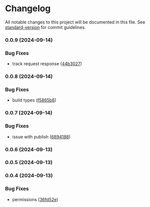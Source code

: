 # Changelog

All notable changes to this project will be documented in this file. See [standard-version](https://github.com/conventional-changelog/standard-version) for commit guidelines.

### 0.0.9 (2024-09-14)


### Bug Fixes

* track request response ([44b3027](https://github.com/miladezzat/system-monitoring/commit/44b30278329cf1f4f6149181a780596a7d431193))

### 0.0.8 (2024-09-14)


### Bug Fixes

* build types ([f5865b8](https://github.com/miladezzat/system-monitoring/commit/f5865b8dc71e30a9f8217fa4d5f04c3bd63f1804))

### 0.0.7 (2024-09-14)


### Bug Fixes

* issue with publish ([6894188](https://github.com/miladezzat/system-monitoring/commit/689418833d916e1fb70692c755edd05abf8c933a))

### 0.0.6 (2024-09-13)

### 0.0.5 (2024-09-13)

### 0.0.4 (2024-09-13)


### Bug Fixes

* permissions ([36fd52e](https://github.com/miladezzat/system-monitoring/commit/36fd52eb6fe3705137d2a97edba19f5225f9124a))
